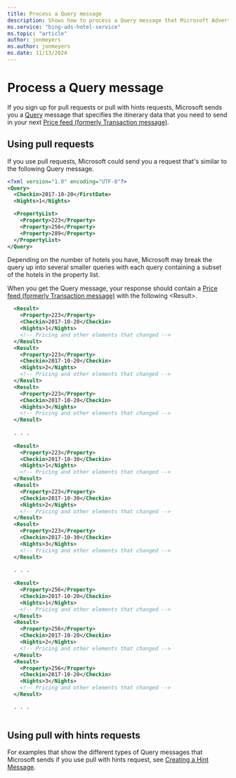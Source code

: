 ```yaml
---
title: Process a Query message
description: Shows how to process a Query message that Microsoft Advertising sends you requesting your hotel itinerary data. 
ms.service: "bing-ads-hotel-service"
ms.topic: "article"
author: jonmeyers
ms.author: jonmeyers
ms.date: 11/13/2024
---
```


# Process a Query message

If you sign up for pull requests or pull with hints requests, Microsoft sends you a [Query](../query-message/query-message.md) message that specifies the itinerary data that you need to send in your next [Price feed (formerly Transaction message)](../transaction-message/transaction-message.md).

## Using pull requests

If you use pull requests, Microsoft could send you a request that's similar to the following Query message. 

```xml
<?xml version="1.0" encoding="UTF-8"?>
<Query>
  <Checkin>2017-10-20</FirstDate>
  <Nights>1</Nights>

  <PropertyList>
    <Property>223</Property>
    <Property>256</Property>
    <Property>289</Property>
  </PropertyList>
</Query>
``` 

Depending on the number of hotels you have, Microsoft may break the query up into several smaller queries with each query containing a subset of the hotels in the property list.

When you get the Query message, your response should contain a [Price feed (formerly Transaction message)](../transaction-message/transaction-message.md) with the following \<Result\>.

```xml
  <Result>
    <Property>223</Property>
    <Checkin>2017-10-20</Checkin>
    <Nights>1</Nights>
    <!-- Pricing and other elements that changed -->
  </Result>
  <Result>
    <Property>223</Property>
    <Checkin>2017-10-20</Checkin>
    <Nights>2</Nights>
    <!-- Pricing and other elements that changed -->
  </Result>
  <Result>
    <Property>223</Property>
    <Checkin>2017-10-20</Checkin>
    <Nights>3</Nights>
    <!-- Pricing and other elements that changed -->
  </Result>
  
  . . .
  
  <Result>
    <Property>223</Property>
    <Checkin>2017-10-30</Checkin>
    <Nights>1</Nights>
    <!-- Pricing and other elements that changed -->
  </Result>
  <Result>
    <Property>223</Property>
    <Checkin>2017-10-30</Checkin>
    <Nights>2</Nights>
    <!-- Pricing and other elements that changed -->
  </Result>
  <Result>
    <Property>223</Property>
    <Checkin>2017-10-30</Checkin>
    <Nights>3</Nights>
    <!-- Pricing and other elements that changed -->
  </Result>
  
  . . .
  
  <Result>
    <Property>256</Property>
    <Checkin>2017-10-20</Checkin>
    <Nights>1</Nights>
    <!-- Pricing and other elements that changed -->
  </Result>
  <Result>
    <Property>256</Property>
    <Checkin>2017-10-20</Checkin>
    <Nights>2</Nights>
    <!-- Pricing and other elements that changed -->
  </Result>
  <Result>
    <Property>256</Property>
    <Checkin>2017-10-20</Checkin>
    <Nights>3</Nights>
    <!-- Pricing and other elements that changed -->
  </Result>

  . . .
    
```


## Using pull with hints requests

For examples that show the different types of Query messages that Microsoft sends if you use pull with hints request, see [Creating a Hint Message](../hint-message/create-hint-message.md).

 
